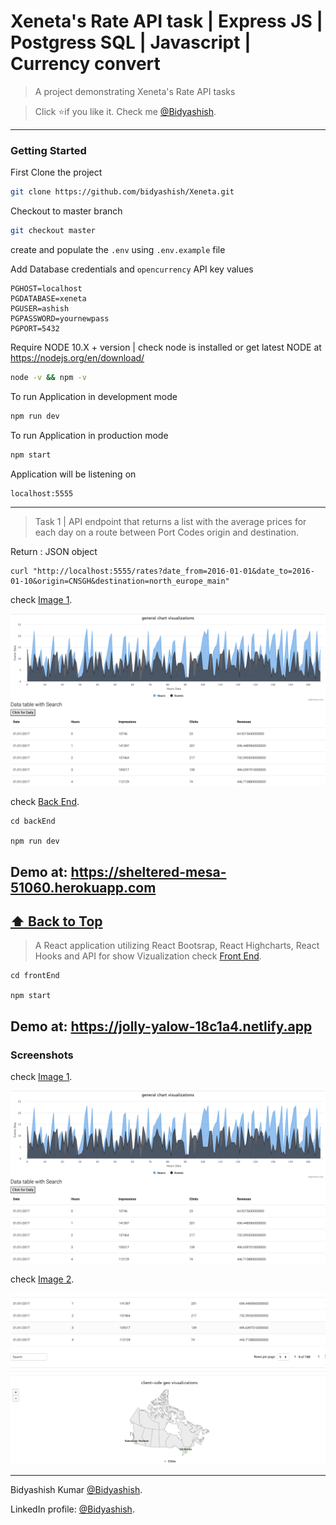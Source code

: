 # Xeneta's Rate API task | Express JS | Postgress SQL | Javascript | Currency convert
> A project demonstrating Xeneta's Rate API tasks

> Click :star:if you like it. Check me [@Bidyashish](https://www.bidyashish.com).


---

### Getting Started 

First Clone the project
```bash
git clone https://github.com/bidyashish/Xeneta.git
```

Checkout to master branch 
```bash
git checkout master
```
create and populate the `.env` using `.env.example` file

Add Database credentials and `opencurrency` API key values
```
PGHOST=localhost
PGDATABASE=xeneta	 
PGUSER=ashish	 
PGPASSWORD=yournewpass
PGPORT=5432
```

Require NODE 10.X + version | check node is installed or get latest NODE at https://nodejs.org/en/download/
```bash
node -v && npm -v
```

To run Application in development mode
```bash
npm run dev
```

To run Application in production mode
```bash
npm start
```

Application will be listening on 
```
localhost:5555
```

---
> Task 1 | API endpoint that returns a list with the average prices for each day on a route between Port Codes origin and destination.

Return : JSON object

```
curl "http://localhost:5555/rates?date_from=2016-01-01&date_to=2016-01-10&origin=CNSGH&destination=north_europe_main"

```

check [Image 1](/screeshots/1.png).

![alt text](https://github.com/bidyashish/EQworks_Test/blob/master/screeshots/im1.png?raw=true)

check [Back End](/backEnd).
```
cd backEnd

npm run dev

```
Demo at: https://sheltered-mesa-51060.herokuapp.com
---
**[⬆ Back to Top](#Getting-Started)**
---

> A React application utilizing React Bootsrap, React Highcharts, React Hooks and API for show Vizualization
check [Front End](/frontEnd).
```
cd frontEnd

npm start

```
Demo at: https://jolly-yalow-18c1a4.netlify.app
---

### Screenshots

check [Image 1](/screeshots/im1.png).

![alt text](https://github.com/bidyashish/EQworks_Test/blob/master/screeshots/im1.png?raw=true)

check [Image 2](/screeshots/img2.png).

![alt text](https://github.com/bidyashish/EQworks_Test/blob/master/screeshots/img2.png?raw=true)


---
Bidyashish Kumar [@Bidyashish](https://www.bidyashish.com).

LinkedIn profile: [@Bidyashish](https://www.linkedin.com/in/bidyashish/).